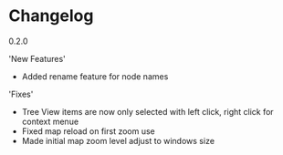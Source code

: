 Changelog
=========
0.2.0

'New Features'

- Added rename feature for node names

'Fixes'

- Tree View items are now only selected with left click, right click for context menue
- Fixed map reload on first zoom use
- Made initial map zoom level adjust to windows size